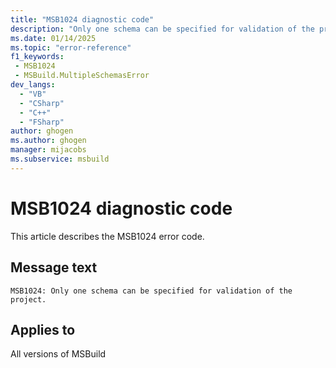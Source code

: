```yaml
---
title: "MSB1024 diagnostic code"
description: "Only one schema can be specified for validation of the project."
ms.date: 01/14/2025
ms.topic: "error-reference"
f1_keywords:
 - MSB1024
 - MSBuild.MultipleSchemasError
dev_langs:
  - "VB"
  - "CSharp"
  - "C++"
  - "FSharp"
author: ghogen
ms.author: ghogen
manager: mijacobs
ms.subservice: msbuild
---
```


# MSB1024 diagnostic code

<!-- :::ErrorDefinitionDescription::: -->
<!-- :::editable-content name="introDescription"::: -->
This article describes the MSB1024 error code.
<!-- :::editable-content-end::: -->

## Message text

```output
MSB1024: Only one schema can be specified for validation of the project.
```

<!-- :::editable-content name="postOutputDescription"::: -->
<!--
{StrBegin="MSBUILD : error MSB1024: "}UE: The user did something like msbuild -validate:foo.xsd -validate:bar.xsd. We only allow one schema to be specified.
      LOCALIZATION: The prefix "MSBUILD : error MSBxxxx:" should not be localized.
-->
<!-- :::editable-content-end::: -->
<!-- :::ErrorDefinitionDescription-end::: -->

## Applies to

All versions of MSBuild
